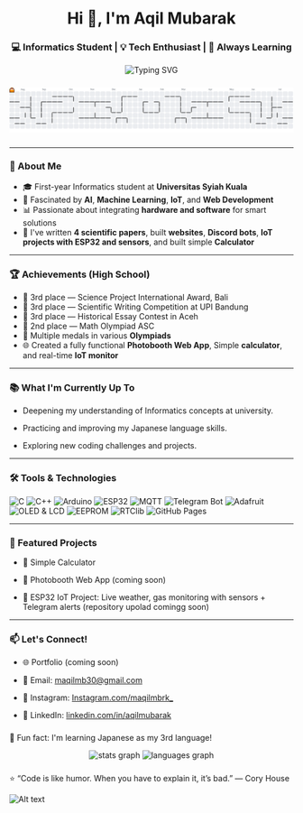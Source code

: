 <h1 align="center">Hi 👋, I'm Aqil Mubarak</h1>
<h3 align="center">💻 Informatics Student | 💡 Tech Enthusiast | 🚀 Always Learning</h3>

<p align="center">
  <img src="https://readme-typing-svg.herokuapp.com?font=Fira+Code&duration=2000&pause=1000&color=3F87FF&width=435&lines=Aspiring+AI+%26+Software+Engineer;Passionate+about+IoT+and+Science" alt="Typing SVG" />
</p>

###

<picture>
  <source media="(prefers-color-scheme: dark)" srcset="https://raw.githubusercontent.com/Eruumaa/Eruumaa/output/pacman-contribution-graph-dark.svg">
  <source media="(prefers-color-scheme: light)" srcset="https://raw.githubusercontent.com/Eruumaa/Eruumaa/output/pacman-contribution-graph.svg">
  <img alt="pacman contribution graph" src="https://raw.githubusercontent.com/Eruumaa/Eruumaa/output/pacman-contribution-graph.svg">
</picture>

###

---

### 🌟 About Me

- 🎓 First-year Informatics student at **Universitas Syiah Kuala**
- 🧠 Fascinated by **AI**, **Machine Learning**, **IoT**, and **Web Development**
- 📊 Passionate about integrating **hardware and software** for smart solutions
- 📝 I've written **4 scientific papers**, built **websites**, **Discord bots**, **IoT projects with ESP32 and sensors**, and built simple **Calculator**

---

### 🏆 Achievements (High School)

- 🥉 3rd place — Science Project International Award, Bali
- 🥉 3rd place — Scientific Writing Competition at UPI Bandung
- 🥉 3rd place — Historical Essay Contest in Aceh
- 🥈 2nd place — Math Olympiad ASC
- 🥇 Multiple medals in various **Olympiads**
- 🌐 Created a fully functional **Photobooth Web App**, Simple **calculator**, and real-time **IoT monitor**

---

### 📚 What I'm Currently Up To

- Deepening my understanding of Informatics concepts at university.

- Practicing and improving my Japanese language skills.

- Exploring new coding challenges and projects.

---

### 🛠️ Tools & Technologies

<p align="left"> <img src="https://img.shields.io/badge/C-00599C?style=for-the-badge&logo=c&logoColor=white" alt="C"/> <img src="https://img.shields.io/badge/C++-00599C?style=for-the-badge&logo=c%2B%2B&logoColor=white" alt="C++"/> <img src="https://img.shields.io/badge/Arduino-00979D?style=for-the-badge&logo=arduino&logoColor=white" alt="Arduino"/> <img src="https://img.shields.io/badge/ESP32-3C3C3C?style=for-the-badge&logo=espressif&logoColor=white" alt="ESP32"/> <img src="https://img.shields.io/badge/MQTT-FF8200?style=for-the-badge&logo=mqtt&logoColor=white" alt="MQTT"/> <img src="https://img.shields.io/badge/Telegram%20Bot-26A5E4?style=for-the-badge&logo=telegram&logoColor=white" alt="Telegram Bot"/> <img src="https://img.shields.io/badge/Adafruit-000000?style=for-the-badge&logo=adafruit&logoColor=white" alt="Adafruit"/> <img src="https://img.shields.io/badge/OLED/LCD-1C1C1C?style=for-the-badge" alt="OLED & LCD"/> <img src="https://img.shields.io/badge/EEPROM-4C4C4C?style=for-the-badge" alt="EEPROM"/> <img src="https://img.shields.io/badge/RTClib-1E90FF?style=for-the-badge" alt="RTClib"/> <img src="https://img.shields.io/badge/GitHub%20Pages-121013?style=for-the-badge&logo=github&logoColor=white" alt="GitHub Pages"/> </p>

---

### 📌 Featured Projects

- 🔢 Simple Calculator

- 🎥 Photobooth Web App (coming soon)

- 📡 ESP32 IoT Project: Live weather, gas monitoring with sensors + Telegram alerts (repository upolad comingg soon)

---

### 📫 Let's Connect!

- 🌐 Portfolio (coming soon)

- 📧 Email: maqilmb30@gmail.com

- 📀 Instagram: [Instagram.com/maqilmbrk_](https://www.instagram.com/maqilmubarak_/)

- 💼 LinkedIn: [linkedin.com/in/aqilmubarak](https://www.linkedin.com/in/aqil-mubarak-7ab4a2320/)

###

🧠 Fun fact: I'm learning Japanese as my 3rd language!

<div align="center">
  <img src="https://github-readme-stats.vercel.app/api?username=Eruumaa&hide_title=false&hide_rank=false&show_icons=true&include_all_commits=true&count_private=true&disable_animations=false&theme=dracula&locale=en&hide_border=false&order=1" height="150" alt="stats graph"  />
  <img src="https://github-readme-stats.vercel.app/api/top-langs?username=Eruumaa&locale=en&hide_title=false&layout=compact&card_width=320&langs_count=5&theme=dracula&hide_border=false&order=2" height="150" alt="languages graph"  />
</div>

###

⭐ “Code is like humor. When you have to explain it, it’s bad.” — Cory House

![Alt text](https://spotify-recently-played-readme.vercel.app/api?user=31nk5gvq43szmbwvk7w6rytsvccm)
